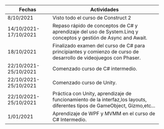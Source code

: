 Fechas | Actividades
------------ | -------------
8/10/2021 |  Visto todo el curso de Construct 2
14/10/2021-17/10/2021 | Repaso rápido de conceptos de C# y aprendizaje del uso de System.Linq  y conceptos y gestión de Async and Await.
18/10/2021 | Finalizado examen del curso de C# para principiantes y comienzo de  curso de desarrollo de videojuegos con Phaser.
22/10/2021-25/10/2021 | Comenzado curso de C# intermedio.
22/10/2021-25/10/2021 | Comenzado curso de Unity.
22/10/2021-25/10/2021 | Práctica con Unity, aprendizaje de funcionamiento de la interfaz,los layouts, diferentes tipos de GameObject, Gizmo,etc...
1/01/2021 | Aprendizaje de WPF y  MVMM en el curso de C# Intermedio.